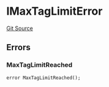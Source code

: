 # IMaxTagLimitError
[Git Source](https://github.com/thrackle-io/forte-rules-engine/blob/6da66dae531fe9b9e3ff74f1c472024c95ff4417/src/common/IErrors.sol)


## Errors
### MaxTagLimitReached

```solidity
error MaxTagLimitReached();
```

